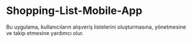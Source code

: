 # Shopping-List-Mobile-App

Bu uygulama, kullanıcıların alışveriş listelerini oluşturmasına, yönetmesine ve takip etmesine yardımcı olur. 
